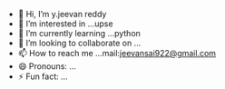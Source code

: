 - 👋 Hi, I’m y.jeevan reddy
- 👀 I’m interested in ...upse
- 🌱 I’m currently learning ...python
- 💞️ I’m looking to collaborate on ...
- 📫 How to reach me ...mail:jeevansai922@gmail.com
- 😄 Pronouns: ...
- ⚡ Fun fact: ...

<!---
jeevan082003/jeevan082003 is a ✨ special ✨ repository because its `README.md` (this file) appears on your GitHub profile.
You can click the Preview link to take a look at your changes.
--->
